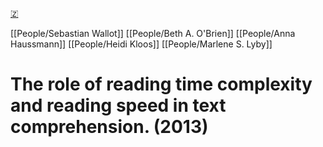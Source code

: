 [🇿](zotero://select/library/items/BXPPHI9Z)

[[People/Sebastian Wallot]] [[People/Beth A. O'Brien]] [[People/Anna Haussmann]] [[People/Heidi Kloos]] [[People/Marlene S. Lyby]] 
# The role of reading time complexity and reading speed in text comprehension. (2013)
